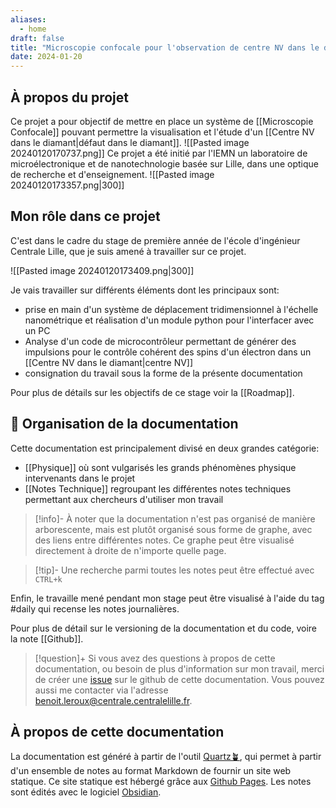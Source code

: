 ```yaml
---
aliases:
  - home
draft: false 
title: "Microscopie confocale pour l'observation de centre NV dans le diamant"
date: 2024-01-20
---
```


## À propos du projet

Ce projet a pour objectif de mettre en place un système de [[Microscopie Confocale]] pouvant permettre la visualisation et l'étude d'un [[Centre NV dans le diamant|défaut dans le diamant]].
![[Pasted image 20240120170737.png]]
Ce projet a été initié par l'IEMN un laboratoire de microélectronique et de nanotechnologie basée sur Lille, dans une optique de recherche et d'enseignement. 
![[Pasted image 20240120173357.png|300]]
## Mon rôle dans ce projet

C'est dans le cadre du stage de première année de l'école d'ingénieur Centrale Lille, que je suis amené à travailler sur ce projet. 

![[Pasted image 20240120173409.png|300]]

Je vais travailler sur différents éléments dont les principaux sont:
- prise en main d'un système de déplacement tridimensionnel à l'échelle nanométrique et réalisation d'un module python pour l'interfacer avec un PC
- Analyse d'un code de microcontrôleur permettant de générer des impulsions pour le contrôle cohérent des spins d'un électron dans un [[Centre NV dans le diamant|centre NV]]  
- consignation du travail sous la forme de la présente documentation

Pour plus de détails sur les objectifs de ce stage voir la [[Roadmap]].

## 📎 Organisation de la documentation

Cette documentation est principalement divisé en deux grandes catégorie:
- [[Physique]] où sont vulgarisés les grands phénomènes physique intervenants dans le projet
- [[Notes Technique]] regroupant les différentes notes techniques permettant aux chercheurs d'utiliser mon travail

> [!info]-
> À noter que la documentation n'est pas organisé de manière arborescente, mais est plutôt organisé sous forme de graphe, avec des liens entre différentes notes. Ce graphe peut être visualisé directement à droite de n'importe quelle page.

> [!tip]-
> Une recherche parmi toutes les notes peut être effectué avec `CTRL+k`

Enfin, le travaille mené pendant mon stage peut être visualisé à l'aide du tag #daily qui recense les notes journalières.

Pour plus de détail sur le versioning de la documentation et du code, voire la note [[Github]].

> [!question]+
> Si vous avez des questions à propos de cette documentation, ou besoin de plus d'information sur mon travail, merci de créer une [issue](https://github.com/benoitlx/Documentation-Stage-G1/issues) sur le github de cette documentation. Vous pouvez aussi me contacter via l'adresse benoit.leroux@centrale.centralelille.fr.

## À propos de cette documentation

La documentation est généré à partir de l'outil [Quartz🪴](https://quartz.jzhao.xyz/hosting), qui permet à partir d'un ensemble de notes au format Markdown de fournir un site web statique.
Ce site statique est hébergé grâce aux [Github Pages](https://pages.github.com/).
Les notes sont édités avec le logiciel [Obsidian](https://obsidian.md/). 